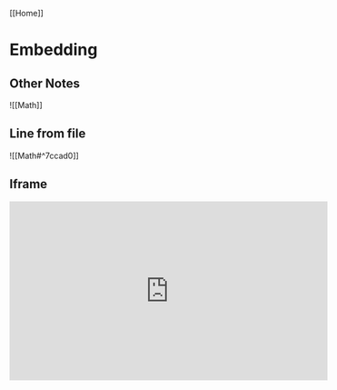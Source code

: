 [[Home]]

# Embedding

## Other Notes
![[Math]]


## Line from file
![[Math#^7ccad0]]


## Iframe

<iframe width="560" height="315" src="https://youtube.com/embed/VFZNvj-HfBU" frameborder="0" allowfullscreen></iframe>


